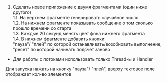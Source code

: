 1. Сделать новое приложение с двумя фрагментами (один ниже другого)  
1.1. На верхнем фрагменте генерировать случайное число  
1.2. На нижнем фрагменте показывать сообщение о том сколько прошло времени со старта  
1.3. Каждые 20 секунд менять цвет фона нижнего фрагмента  
1.4. В нижнем фрагменте добавить кнопки:  
  "пауза"/ "плей" по которой останавливать/возобновить выполнение, 
  "ресет" по которой начинать подсчет заново

- Для работы с потоками использовать только Thread-ы и Handler

Для запуска нажать на кнопку "пауза"/ "плей", вверху тектовое поле отображает кол-во элементов